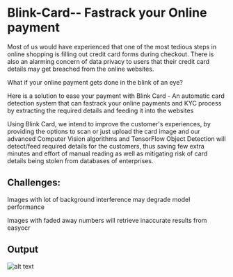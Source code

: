 # Blink-Card-- Fastrack your Online payment

Most of us would have experienced that one of the most tedious steps in online shopping is filling out credit card forms during checkout. There is also an alarming concern of data privacy to users that their credit card details may get breached from the online websites.

What if your online payment gets done in the blink of an eye?

Here is a solution to ease your payment with Blink Card - An automatic card detection system that can fastrack your online payments and KYC process by extracting the required details and feeding it into the websites

Using Blink Card, we intend to improve the customer's experiences, by providing the options to scan or just upload the card image and our advanced Computer Vision algorithms and TensorFlow Object Detection will detect/feed required details for the customers, thus saving few extra minutes and effort of manual reading as well as mitigating risk of card details being stolen from databases of enterprises.

## Challenges:

Images with lot of background interference may degrade model performance

Images with faded away numbers will retrieve inaccurate results from easyocr

## Output

![alt text](https://github.com/Kaviya-U-C/Blink-Card-For-Credit-Card/blob/main/Output/1.jpeg?raw=true)


